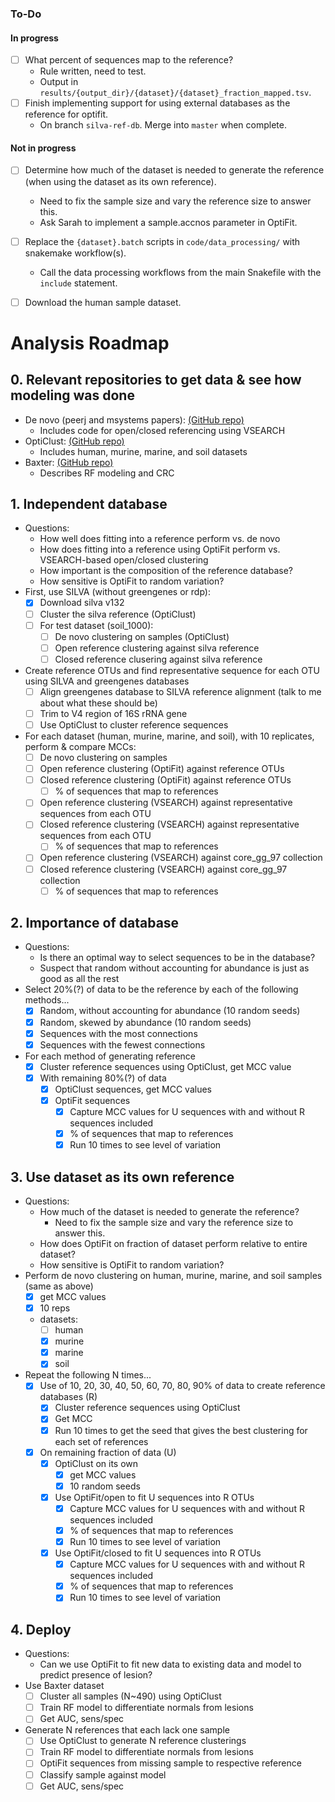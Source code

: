 ### To-Do
#### In progress
- [ ] What percent of sequences map to the reference?
	- Rule written, need to test.
    - Output in `results/{output_dir}/{dataset}/{dataset}_fraction_mapped.tsv`.
- [ ] Finish implementing support for using external databases as the reference for optifit.
    - On branch `silva-ref-db`. Merge into `master` when complete.

#### Not in progress
- [ ] Determine how much of the dataset is needed to generate the reference (when using the dataset as its own reference).
    - Need to fix the sample size and vary the reference size to answer this.
    - Ask Sarah to implement a sample.accnos parameter in OptiFit.
- [ ] Replace the `{dataset}.batch` scripts in `code/data_processing/` with snakemake workflow(s).
    - Call the data processing workflows from the main Snakefile with the `include` statement.
- [ ] Download the human sample dataset.


# Analysis Roadmap

## 0. Relevant repositories to get data & see how modeling was done
* De novo (peerj and msystems papers): [(GitHub repo)](https://github.com/SchlossLab/Schloss_Cluster_PeerJ_2015)
	- Includes code for open/closed referencing using VSEARCH
* OptiClust: [(GitHub repo)](https://github.com/SchlossLab/Westcott_OptiClust_mSphere_2017)
	- Includes human, murine, marine, and soil datasets
* Baxter: [(GitHub repo)](https://github.com/SchlossLab/Baxter_glne007Modeling_GenomeMed_2015)
	- Describes RF modeling and CRC

## 1. Independent database
* Questions:
	- How well does fitting into a reference perform vs. de novo
	- How does fitting into a reference using OptiFit perform vs. VSEARCH-based open/closed clustering
	- How important is the composition of the reference database?
 	- How sensitive is OptiFit to random variation?
* First, use SILVA (without greengenes or rdp):
    - [x] Download silva v132
    - [ ] Cluster the silva reference (OptiClust)
    - [ ] For test dataset (soil_1000):
        - [ ] De novo clustering on samples (OptiClust)
        - [ ] Open reference clustering against silva reference
        - [ ] Closed reference clusering against silva reference
* Create reference OTUs and find representative sequence for each OTU using SILVA and greengenes databases
	- [ ] Align greengenes database to SILVA reference alignment (talk to me about what these should be)
	- [ ] Trim to V4 region of 16S rRNA gene
	- [ ] Use OptiClust to cluster reference sequences
* For each dataset (human, murine, marine, and soil), with 10 replicates, perform & compare MCCs:
    - [ ] De novo clustering on  samples
    - [ ] Open reference clustering (OptiFit) against reference OTUs
	- [ ] Closed reference clustering (OptiFit) against reference OTUs
    	- [ ] % of sequences that map to references
	- [ ] Open reference clustering (VSEARCH) against representative sequences from each OTU
	- [ ] Closed reference clustering (VSEARCH) against representative sequences from each OTU
    	- [ ] % of sequences that map to references
	- [ ] Open reference clustering (VSEARCH) against core_gg_97 collection
	- [ ] Closed reference clustering (VSEARCH) against core_gg_97 collection
    	- [ ] % of sequences that map to references

## 2. Importance of database
* Questions:
	- Is there an optimal way to select sequences to be in the database?
	- Suspect that random without accounting for abundance is just as good as all the rest
* Select 20%(?) of data to be the reference by each of the following methods...
	- [x] Random, without accounting for abundance (10 random seeds)
	- [x] Random, skewed by abundance (10 random seeds)
	- [x] Sequences with the most connections
	- [x] Sequences with the fewest connections
* For each method of generating reference
	- [x] Cluster reference sequences using OptiClust, get MCC value
	- [x] With remaining 80%(?) of data
		- [x] OptiClust sequences, get MCC values
		- [x] OptiFit sequences
 			- [x] Capture MCC values for U sequences with and without R sequences included
			- [x] % of sequences that map to references
			- [x] Run 10 times to see level of variation

## 3. Use dataset as its own reference
* Questions:
	- How much of the dataset is needed to generate the reference?
        - Need to fix the sample size and vary the reference size to answer this.
	- How does OptiFit on fraction of dataset perform relative to entire dataset?
	- How sensitive is OptiFit to random variation?
* Perform de novo clustering on human, murine, marine, and soil samples (same as above)
	- [x] get MCC values
	- [x] 10 reps
	- datasets:
		- [ ] human
		- [x] murine
		- [x] marine
		- [x] soil
* Repeat the following N times...
	- [x] Use of 10, 20, 30, 40, 50, 60, 70, 80, 90% of data to create reference databases (R)
		- [x] Cluster reference sequences using OptiClust
		- [x] Get MCC
		- [x] Run 10 times to get the seed that gives the best clustering for each set of references
	- [x] On remaining fraction of data (U)
		- [x] OptiClust on its own
			- [x] get MCC values
			- [x] 10 random seeds
		- [x] Use OptiFit/open to fit U sequences into R OTUs
			- [x] Capture MCC values for U sequences with and without R sequences included
			- [x] % of sequences that map to references
			- [x] Run 10 times to see level of variation
		- [x] Use OptiFit/closed to fit U sequences into R OTUs
			- [x] Capture MCC values for U sequences with and without R sequences included
			- [x] % of sequences that map to references
			- [x] Run 10 times to see level of variation

## 4. Deploy
* Questions:
	- Can we use OptiFit to fit new data to existing data and model to predict presence of lesion?
* Use Baxter dataset
	- [ ] Cluster all samples (N~490) using OptiClust
	- [ ] Train RF model to differentiate normals from lesions
	- [ ] Get AUC, sens/spec
* Generate N references that each lack one sample
	- [ ] Use OptiClust to generate N reference clusterings
	- [ ] Train RF model to differentiate normals from lesions
	- [ ] OptiFit sequences from missing sample to respective reference
	- [ ] Classify sample against model
	- [ ] Get AUC, sens/spec
